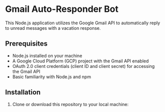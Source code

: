 # Gmail Auto-Responder Bot

This Node.js application utilizes the Google Gmail API to automatically reply to unread messages with a vacation response.

## Prerequisites

- Node.js installed on your machine
- A Google Cloud Platform (GCP) project with the Gmail API enabled
- OAuth 2.0 client credentials (client ID and client secret) for accessing the Gmail API
- Basic familiarity with Node.js and npm

## Installation

1. Clone or download this repository to your local machine: